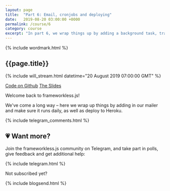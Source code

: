 ```yaml
---
layout: page
title:  "Part 6: Email, cronjobs and deploying"
date:   2019-08-20 03:00:00 +0000
permalink: /course/6
category: course
excerpt: "In part 6, we wrap things up by adding a background task, transactional email and deploy!"
---
```

<section>
  {% include wordmark.html %}

  <h1>{{page.title}}</h1>

  {% include will_stream.html datetime="20 August 2019 07:00:00 GMT" %}

  <div class="flex choice-box">
    <a href="https://github.com/frameworkless-js/remind.ist/tree/stage/6" class="centered">Code on Github</a>
    <a href="https://slides.com/fiiv/frameworklessjs-6/" class="centered">The Slides</a>
  </div>

  <p>Welcome back to <span class="primary-text">frameworkless.js</span>!</p>

  <p>We've come a long way – here we wrap up things by adding in our mailer and make sure it runs daily, as well as deploy to Heroku.</p>

</section>

<section>
  {% include telegram_comments.html %}
</section>

<section class="telegram-box">
  <h2 class="centered">💗 Want more?</h2>
  <p class="centered">Join the <span class="primary-text">frameworkless.js</span> community on Telegram, and take part in polls, give feedback and get additional help:</p>

  {% include telegram.html %}
</section>

<section>
  <p class="sub-callout">
    Not subscribed yet?
  </p>
  {% include blogsend.html %}
</section>
